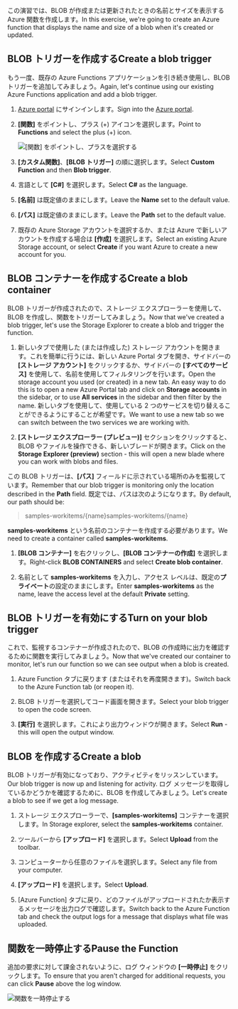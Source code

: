 <span data-ttu-id="d3265-101">この演習では、BLOB が作成または更新されたときの名前とサイズを表示する Azure 関数を作成します。</span><span class="sxs-lookup"><span data-stu-id="d3265-101">In this exercise, we're going to create an Azure function that displays the name and size of a blob when it's created or updated.</span></span> 

## <a name="create-a-blob-trigger"></a><span data-ttu-id="d3265-102">BLOB トリガーを作成する</span><span class="sxs-lookup"><span data-stu-id="d3265-102">Create a blob trigger</span></span>

<span data-ttu-id="d3265-103">もう一度、既存の Azure Functions アプリケーションを引き続き使用し、BLOB トリガーを追加してみましょう。</span><span class="sxs-lookup"><span data-stu-id="d3265-103">Again, let's continue using our existing Azure Functions application and add a blob trigger.</span></span>

1. <span data-ttu-id="d3265-104">[Azure portal](https://portal.azure.com?azure-portal=true) にサインインします。</span><span class="sxs-lookup"><span data-stu-id="d3265-104">Sign into the [Azure portal](https://portal.azure.com?azure-portal=true).</span></span>

1. <span data-ttu-id="d3265-105">**[関数]** をポイントし、プラス (+) アイコンを選択します。</span><span class="sxs-lookup"><span data-stu-id="d3265-105">Point to **Functions** and select the plus (+) icon.</span></span>

    ![[関数] をポイントし、プラスを選択する](../media-drafts/4-hover-function.png)

1. <span data-ttu-id="d3265-107">**[カスタム関数]**、**[BLOB トリガー]** の順に選択します。</span><span class="sxs-lookup"><span data-stu-id="d3265-107">Select **Custom Function** and then **Blob trigger**.</span></span>

1. <span data-ttu-id="d3265-108">言語として **[C#]** を選択します。</span><span class="sxs-lookup"><span data-stu-id="d3265-108">Select **C#** as the language.</span></span> 

1. <span data-ttu-id="d3265-109">**[名前]** は既定値のままにします。</span><span class="sxs-lookup"><span data-stu-id="d3265-109">Leave the **Name** set to the default value.</span></span>

1. <span data-ttu-id="d3265-110">**[パス]** は既定値のままにします。</span><span class="sxs-lookup"><span data-stu-id="d3265-110">Leave the **Path** set to the default value.</span></span>

1. <span data-ttu-id="d3265-111">既存の Azure Storage アカウントを選択するか、または Azure で新しいアカウントを作成する場合は **[作成]** を選択します。</span><span class="sxs-lookup"><span data-stu-id="d3265-111">Select an existing Azure Storage account, or select **Create** if you want Azure to create a new account for you.</span></span>

## <a name="create-a-blob-container"></a><span data-ttu-id="d3265-112">BLOB コンテナーを作成する</span><span class="sxs-lookup"><span data-stu-id="d3265-112">Create a blob container</span></span>

<span data-ttu-id="d3265-113">BLOB トリガーが作成されたので、ストレージ エクスプローラーを使用して、BLOB を作成し、関数をトリガーしてみましょう。</span><span class="sxs-lookup"><span data-stu-id="d3265-113">Now that we've created a blob trigger, let's use the Storage Explorer to create a blob and trigger the function.</span></span>

1. <span data-ttu-id="d3265-114">新しいタブで使用した (または作成した) ストレージ アカウントを開きます。これを簡単に行うには、新しい Azure Portal タブを開き、サイドバーの **[ストレージ アカウント]** をクリックするか、サイドバーの **[すべてのサービス]** を使用して、名前を使用してフィルタリングを行います。</span><span class="sxs-lookup"><span data-stu-id="d3265-114">Open the storage account you used (or created) in a new tab. An easy way to do this is to open a new Azure Portal tab and click on **Storage accounts** in the sidebar, or to use **All services** in the sidebar and then filter by the name.</span></span> <span data-ttu-id="d3265-115">新しいタブを使用して、使用している 2 つのサービスを切り替えることができるようにすることが希望です。</span><span class="sxs-lookup"><span data-stu-id="d3265-115">We want to use a new tab so we can switch between the two services we are working with.</span></span>

1. <span data-ttu-id="d3265-116">**[ストレージ エクスプローラー (プレビュー)]** セクションをクリックすると、BLOB やファイルを操作できる、新しいブレードが開きます。</span><span class="sxs-lookup"><span data-stu-id="d3265-116">Click on the **Storage Explorer (preview)** section - this will open a new blade where you can work with blobs and files.</span></span>

<span data-ttu-id="d3265-117">この BLOB トリガーは、**[パス]**  フィールドに示されている場所のみを監視しています。</span><span class="sxs-lookup"><span data-stu-id="d3265-117">Remember that our blob trigger is monitoring only the location described in the **Path** field.</span></span> <span data-ttu-id="d3265-118">既定では、パスは次のようになります。</span><span class="sxs-lookup"><span data-stu-id="d3265-118">By default, our path should be:</span></span>

> <span data-ttu-id="d3265-119">samples-workitems/{name}</span><span class="sxs-lookup"><span data-stu-id="d3265-119">samples-workitems/{name}</span></span>

<span data-ttu-id="d3265-120">**samples-workitems** という名前のコンテナーを作成する必要があります。</span><span class="sxs-lookup"><span data-stu-id="d3265-120">We need to create a container called **samples-workitems**.</span></span>

1. <span data-ttu-id="d3265-121">**[BLOB コンテナー]** を右クリックし、**[BLOB コンテナーの作成]** を選択します。</span><span class="sxs-lookup"><span data-stu-id="d3265-121">Right-click **BLOB CONTAINERS** and select **Create blob container**.</span></span>

1. <span data-ttu-id="d3265-122">名前として **samples-workitems** を入力し、アクセス レベルは、既定の**プライベート**の設定のままにします。</span><span class="sxs-lookup"><span data-stu-id="d3265-122">Enter **samples-workitems** as the name, leave the access level at the default **Private** setting.</span></span>

## <a name="turn-on-your-blob-trigger"></a><span data-ttu-id="d3265-123">BLOB トリガーを有効にする</span><span class="sxs-lookup"><span data-stu-id="d3265-123">Turn on your blob trigger</span></span>

<span data-ttu-id="d3265-124">これで、監視するコンテナーが作成されたので、BLOB の作成時に出力を確認するために関数を実行してみましょう。</span><span class="sxs-lookup"><span data-stu-id="d3265-124">Now that we've created our container to monitor, let's run our function so we can see output when a blob is created.</span></span>

1. <span data-ttu-id="d3265-125">Azure Function タブに戻ります (またはそれを再度開きます)。</span><span class="sxs-lookup"><span data-stu-id="d3265-125">Switch back to the Azure Function tab (or reopen it).</span></span>

1. <span data-ttu-id="d3265-126">BLOB トリガーを選択してコード画面を開きます。</span><span class="sxs-lookup"><span data-stu-id="d3265-126">Select your blob trigger to open the code screen.</span></span>

1. <span data-ttu-id="d3265-127">**[実行]** を選択します。これにより出力ウィンドウが開きます。</span><span class="sxs-lookup"><span data-stu-id="d3265-127">Select **Run** - this will open the output window.</span></span>

## <a name="create-a-blob"></a><span data-ttu-id="d3265-128">BLOB を作成する</span><span class="sxs-lookup"><span data-stu-id="d3265-128">Create a blob</span></span>

<span data-ttu-id="d3265-129">BLOB トリガーが有効になっており、アクティビティをリッスンしています。</span><span class="sxs-lookup"><span data-stu-id="d3265-129">Our blob trigger is now up and listening for activity.</span></span> <span data-ttu-id="d3265-130">ログ メッセージを取得しているかどうかを確認するために、BLOB を作成してみましょう。</span><span class="sxs-lookup"><span data-stu-id="d3265-130">Let's create a blob to see if we get a log message.</span></span>

1. <span data-ttu-id="d3265-131">ストレージ エクスプローラーで、**[samples-workitems]** コンテナーを選択します。</span><span class="sxs-lookup"><span data-stu-id="d3265-131">In Storage explorer, select the **samples-workitems** container.</span></span>

1. <span data-ttu-id="d3265-132">ツールバーから **[アップロード]** を選択します。</span><span class="sxs-lookup"><span data-stu-id="d3265-132">Select **Upload** from the toolbar.</span></span>

1. <span data-ttu-id="d3265-133">コンピューターから任意のファイルを選択します。</span><span class="sxs-lookup"><span data-stu-id="d3265-133">Select any file from your computer.</span></span>

1. <span data-ttu-id="d3265-134">**[アップロード]** を選択します。</span><span class="sxs-lookup"><span data-stu-id="d3265-134">Select **Upload**.</span></span>

1. <span data-ttu-id="d3265-135">[Azure Function] タブに戻り、どのファイルがアップロードされたか表示するメッセージを出力ログで確認します。</span><span class="sxs-lookup"><span data-stu-id="d3265-135">Switch back to the Azure Function tab and check the output logs for a message that displays what file was uploaded.</span></span>

## <a name="pause-the-function"></a><span data-ttu-id="d3265-136">関数を一時停止する</span><span class="sxs-lookup"><span data-stu-id="d3265-136">Pause the Function</span></span>

<span data-ttu-id="d3265-137">追加の要求に対して課金されないように、ログ ウィンドウの **[一時停止]** をクリックします。</span><span class="sxs-lookup"><span data-stu-id="d3265-137">To ensure that you aren't charged for additional requests, you can click **Pause** above the log window.</span></span>

![関数を一時停止する](../media-drafts/4-pause-timer.png)
